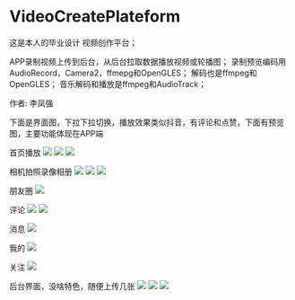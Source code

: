 # VideoCreatePlateform
这是本人的毕业设计 视频创作平台；

APP录制视频上传到后台，从后台拉取数据播放视频或轮播图；
录制预览编码用AudioRecord，Camera2，ffmepg和OpenGLES；
解码也是ffmpeg和OpenGLES；
音乐解码和播放是ffmpeg和AudioTrack；

作者: 李凤强

下面是界面图，下拉下拉切换，播放效果类似抖音，有评论和点赞，下面有预览图，主要功能体现在APP端

首页播放
![](images/app/home0.jpg)
![](images/app/home1.jpg)
![](images/app/home2.jpg)

相机拍照录像相册
![](images/app/camera0.jpg)
![](images/app/camera1.jpg)
![](images/app/camera2.jpg)

朋友圈
![](images/app/space.jpg)

评论
![](images/app/remark0.jpg)
![](images/app/remark1.jpg)

消息
![](images/app/message.jpg)

我的
![](images/app/me.jpg)

关注
![](images/app/follow.jpg)

后台界面，没啥特色，随便上传几张
![](images/service/0.png)
![](images/service/1.png)
![](images/service/2.png)